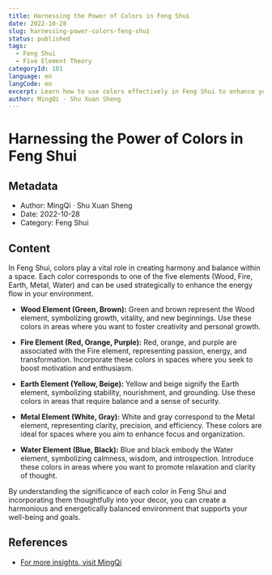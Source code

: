 ```yaml
---
title: Harnessing the Power of Colors in Feng Shui
date: 2022-10-28
slug: harnessing-power-colors-feng-shui
status: published
tags:
  - Feng Shui
  - Five Element Theory
categoryId: 101
language: en
langCode: en
excerpt: Learn how to use colors effectively in Feng Shui to enhance your surroundings and harmonize energy flow.
author: MingQi · Shu Xuan Sheng
---
```


# Harnessing the Power of Colors in Feng Shui

## Metadata
- Author: MingQi · Shu Xuan Sheng
- Date: 2022-10-28
- Category: Feng Shui

## Content
In Feng Shui, colors play a vital role in creating harmony and balance within a space. Each color corresponds to one of the five elements (Wood, Fire, Earth, Metal, Water) and can be used strategically to enhance the energy flow in your environment.

- **Wood Element (Green, Brown):** Green and brown represent the Wood element, symbolizing growth, vitality, and new beginnings. Use these colors in areas where you want to foster creativity and personal growth.
  
- **Fire Element (Red, Orange, Purple):** Red, orange, and purple are associated with the Fire element, representing passion, energy, and transformation. Incorporate these colors in spaces where you seek to boost motivation and enthusiasm.
  
- **Earth Element (Yellow, Beige):** Yellow and beige signify the Earth element, symbolizing stability, nourishment, and grounding. Use these colors in areas that require balance and a sense of security.
  
- **Metal Element (White, Gray):** White and gray correspond to the Metal element, representing clarity, precision, and efficiency. These colors are ideal for spaces where you aim to enhance focus and organization.
  
- **Water Element (Blue, Black):** Blue and black embody the Water element, symbolizing calmness, wisdom, and introspection. Introduce these colors in areas where you want to promote relaxation and clarity of thought.

By understanding the significance of each color in Feng Shui and incorporating them thoughtfully into your decor, you can create a harmonious and energetically balanced environment that supports your well-being and goals.

## References
- [For more insights, visit MingQi](https://www.mingqi.me)